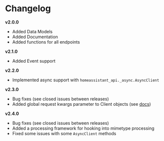# Changelog

**v2.0.0**
- Added Data Models
- Added Documentation
- Added functions for all endpoints

**v2.1.0**
- Added Event support

**v2.2.0**
- Implemented async support with `homeassistant_api._async.AsyncClient`

**v2.3.0**
- Bug fixes (see closed issues between releases)
- Added global request kwargs parameter to Client objects (see [docs](homeassistantapi.rtfd.io/en/latest/api.html#homeassistant_api.Client))

**v2.4.0**
- Bug fixes (see closed issues between releases)
- Added a processing framework for hooking into mimetype processing
- Fixed some issues with some ``AsyncClient`` methods